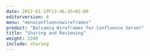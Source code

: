 ```yaml
---
date: 2017-01-19T13:46:35+02:00
editorversion: 4
menu: "menuconfluencewireframes" 
product: "Balsamiq Wireframes for Confluence Server"
title: "Sharing and Reviewing"
weight: 2240
include: sharing
---
```

